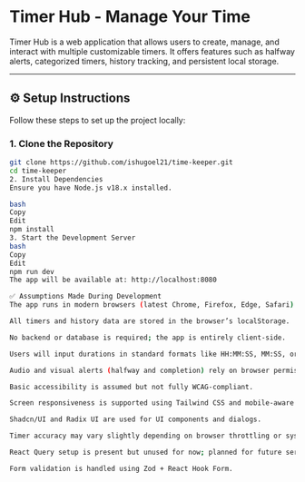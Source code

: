 # Timer Hub - Manage Your Time

Timer Hub is a web application that allows users to create, manage, and interact with multiple customizable timers. It offers features such as halfway alerts, categorized timers, history tracking, and persistent local storage.

---

## ⚙️ Setup Instructions

Follow these steps to set up the project locally:

### 1. Clone the Repository
```bash
git clone https://github.com/ishugoel21/time-keeper.git
cd time-keeper
2. Install Dependencies
Ensure you have Node.js v18.x installed.

bash
Copy
Edit
npm install
3. Start the Development Server
bash
Copy
Edit
npm run dev
The app will be available at: http://localhost:8080

✅ Assumptions Made During Development
The app runs in modern browsers (latest Chrome, Firefox, Edge, Safari).

All timers and history data are stored in the browser’s localStorage.

No backend or database is required; the app is entirely client-side.

Users will input durations in standard formats like HH:MM:SS, MM:SS, or just seconds.

Audio and visual alerts (halfway and completion) rely on browser permission for sound.

Basic accessibility is assumed but not fully WCAG-compliant.

Screen responsiveness is supported using Tailwind CSS and mobile-aware design patterns.

Shadcn/UI and Radix UI are used for UI components and dialogs.

Timer accuracy may vary slightly depending on browser throttling or system performance.

React Query setup is present but unused for now; planned for future server sync capability.

Form validation is handled using Zod + React Hook Form.

